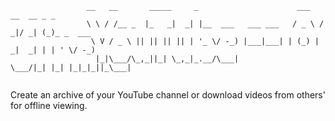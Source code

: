 ```
                 __   __       _____     _                      ___   __  __ _ _          
                 \ \ / /__ _  |_   _|  _| |__  ___   ___ ___   / _ \ / _|/ _| (_)_ _  ___ 
                  \ V / _ \ || || || || | '_ \/ -_) |___|___| | (_) |  _|  _| | | ' \/ -_)
                   |_|\___/\_,_||_| \_,_|_.__/\___|            \___/|_| |_| |_|_|_||_\___|
 
 ```
  
Create an archive of your YouTube channel or download videos from others' for offline viewing. 
